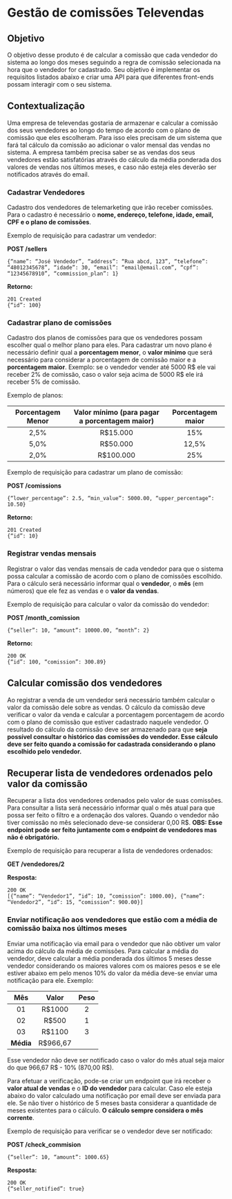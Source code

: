 
# Gestão de comissões Televendas
## Objetivo
O objetivo desse produto é de calcular a comissão que cada vendedor do sistema ao longo dos meses seguindo a regra de comissão selecionada na hora que o vendedor for cadastrado. Seu objetivo é implementar os requisitos listados abaixo e criar uma API para que diferentes front-ends possam interagir com o seu sistema.

## Contextualização
Uma empresa de televendas gostaria de armazenar e calcular a comissão dos seus vendedores ao longo do tempo de acordo com o plano de comissão que eles escolheram. Para isso eles precisam de um sistema que fará tal cálculo da comissão ao adicionar o valor mensal das vendas no sistema. A empresa também precisa saber se as vendas dos seus vendedores estão satisfatórias através do cálculo da média ponderada dos valores de vendas nos últimos meses, e caso não esteja eles deverão ser notificados através do email.

### Cadastrar Vendedores
Cadastro dos vendedores de telemarketing que irão receber comissões. Para o cadastro é necessário o **nome, endereço, telefone, idade, email, CPF e o plano de comissões**.

Exemplo de requisição para cadastrar um vendedor:

**POST /sellers**

    {“name”: “José Vendedor”, “address”: “Rua abcd, 123”, “telefone”: “48012345678”, “idade”: 30, “email”: “email@email.com”, “cpf”: “12345678910”, “commission_plan”: 1}

**Retorno:**

    201 Created
    {“id”: 100}

### Cadastrar plano de comissões

Cadastro dos planos de comissões para que os vendedores possam escolher qual o melhor plano para eles. Para cadastrar um novo plano é necessário definir qual a **porcentagem menor**, o **valor mínimo** que será necessário para considerar a porcentagem de comissão maior e a **porcentagem maior**. Exemplo: se o vendedor vender até 5000 R$ ele vai receber 2% de comissão, caso o valor seja acima de 5000 R$ ele irá receber 5% de comissão.

Exemplo de planos:

Porcentagem Menor | Valor mínimo (para pagar a porcentagem maior) | Porcentagem maior
| :---: | :---: | :---: |
2,5% | R$15.000 | 15%
5,0% | R$50.000 | 12,5%
2,0% | R$100.000 | 25%

Exemplo de requisição para cadastrar um plano de comissão:

**POST /comissions**

    {“lower_percentage”: 2.5, “min_value”: 5000.00, “upper_percentage”: 10.50}

**Retorno:**

    201 Created
    {“id”: 10}


### Registrar vendas mensais

Registrar o valor das vendas mensais de cada vendedor para que o sistema possa calcular a comissão de acordo com o plano de comissões escolhido. Para o cálculo será necessário informar qual o **vendedor**, o **mês** (em números) que ele fez as vendas e o **valor da vendas**.

Exemplo de requisição para calcular o valor da comissão do vendedor:


**POST /month_comission**

    {“seller”: 10, “amount”: 10000.00, “month”: 2}

**Retorno:**

    200 OK
    {“id”: 100, “comission”: 300.89}

## Calcular comissão dos vendedores
Ao registrar a venda de um vendedor será necessário também calcular o valor da comissão dele sobre as vendas. O cálculo da comissão deve verificar o valor da venda e calcular a porcentagem porcentagem de acordo com o plano de comissão que estiver cadastrado naquele vendedor. O resultado do cálculo da comissão deve ser armazenado para que **seja possível consultar o histórico das comissões do vendedor. Esse cálculo deve ser feito quando a comissão for cadastrada considerando o plano escolhido pelo vendedor.**

## Recuperar lista de vendedores ordenados pelo valor da comissão
Recuperar a lista dos vendedores ordenados pelo valor de suas comissões. Para consultar a lista será necessário informar qual o mês atual para que possa ser feito o filtro e a ordenação dos valores. Quando o vendedor não tiver comissão no mês selecionado deve-se considerar 0,00 R$. **OBS: Esse endpoint pode ser feito juntamente com o endpoint de vendedores mas não é obrigatório.**

Exemplo de requisição para recuperar a lista de vendedores ordenados:

**GET /vendedores/2**

**Resposta:**

    200 OK
    [{“name”: “Vendedor1”, “id”: 10, “comission”: 1000.00}, {“name”: “Vendedor2”, “id”: 15, “comission”: 900.00}]

### Enviar notificação aos vendedores que estão com a média de comissão baixa nos últimos meses
Enviar uma notificação via email para o vendedor que não obtiver um valor acima do cálculo da média de comissões. Para calcular a média do vendedor, deve calcular a média ponderada dos últimos 5 meses desse vendedor considerando os maiores valores com os maiores pesos e se ele estiver abaixo em pelo menos 10% do valor da média deve-se enviar uma notificação para ele. Exemplo:

Mês | Valor | Peso
| :---: | :---: | :---: |
01 | R$1000 | 2
02 | R$500 | 1
03 | R$1100 | 3
**Média** | R$966,67 | 

Esse vendedor não deve ser notificado caso o valor do mês atual seja maior do que 966,67 R$ - 10% (870,00 R$).

Para efetuar a verificação, pode-se criar um endpoint que irá receber o **valor atual de vendas** e o **ID do vendedor** para calcular. Caso ele esteja abaixo do valor calculado uma notificação por email deve ser enviada para ele. Se não tiver o histórico de 5 meses basta considerar a quantidade de meses existentes para o cálculo. **O cálculo sempre considera o mês corrente**.

Exemplo de requisição para verificar se o vendedor deve ser notificado:

**POST /check_commision**

    {“seller”: 10, “amount”: 1000.65}

 **Resposta:**

    200 OK
    {“seller_notified”: true}
